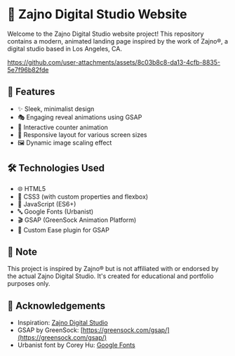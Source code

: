 # 🚀 Zajno Digital Studio Website

Welcome to the Zajno Digital Studio website project! This repository contains a modern, animated landing page inspired by the work of Zajno®, a digital studio based in Los Angeles, CA.

https://github.com/user-attachments/assets/8c03b8c8-da13-4cfb-8835-5e7f96b82fde

## 🌟 Features

- ✨ Sleek, minimalist design
- 🎭 Engaging reveal animations using GSAP
- 🔢 Interactive counter animation
- 📱 Responsive layout for various screen sizes
- 🖼️ Dynamic image scaling effect

## 🛠️ Technologies Used

- 🌐 HTML5
- 🎨 CSS3 (with custom properties and flexbox)
- 🚀 JavaScript (ES6+)
- 🔤 Google Fonts (Urbanist)
- 🎬 GSAP (GreenSock Animation Platform)
- 🎯 Custom Ease plugin for GSAP

## 📝 Note

This project is inspired by Zajno® but is not affiliated with or endorsed by the actual Zajno Digital Studio. It's created for educational and portfolio purposes only.

## 🙏 Acknowledgements

- Inspiration: [Zajno Digital Studio](https://zajno.com/)
- GSAP by GreenSock: [https://greensock.com/gsap/](https://greensock.com/gsap/)
- Urbanist font by Corey Hu: [Google Fonts](https://fonts.google.com/specimen/Urbanist)
